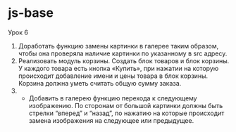 # js-base
Урок 6

1) Доработать функцию замены картинки в галерее таким образом, чтобы она проверяла наличие картинки по указанному в src адресу.
2) Реализовать модуль корзины. Создать блок товаров и блок корзины. У каждого товара есть кнопка «Купить», при нажатии на которую происходит добавление имени и цены товара в блок корзины. Корзина должна уметь считать общую сумму заказа.
3) * Добавить в галерею функцию перехода к следующему изображению. По сторонам от большой картинки должны быть стрелки “вперед” и “назад”, по нажатию на которые происходит замена изображения на следующее или предыдущее. 
